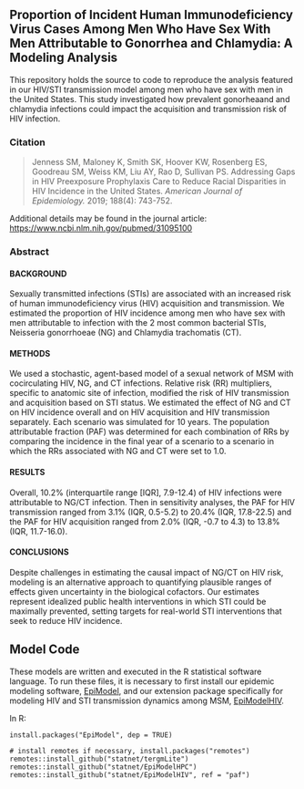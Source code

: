 ## Proportion of Incident Human Immunodeficiency Virus Cases Among Men Who Have Sex With Men Attributable to Gonorrhea and Chlamydia: A Modeling Analysis

This repository holds the source to code to reproduce the analysis featured in our HIV/STI transmission model among men who have sex with men in the United States. This study investigated how prevalent gonorheaand and chlamydia infections could impact the acquisition and transmission risk of HIV infection.

### Citation

> Jenness SM, Maloney K, Smith SK, Hoover KW, Rosenberg ES, Goodreau SM, Weiss KM, Liu AY, Rao D, Sullivan PS. Addressing Gaps in HIV Preexposure Prophylaxis Care to Reduce Racial Disparities in HIV Incidence in the United States. _American Journal of Epidemiology._ 2019; 188(4): 743-752. 

Additional details may be found in the journal article: https://www.ncbi.nlm.nih.gov/pubmed/31095100


### Abstract

#### BACKGROUND
Sexually transmitted infections (STIs) are associated with an increased risk of human immunodeficiency virus (HIV) acquisition and transmission. We estimated the proportion of HIV incidence among men who have sex with men attributable to infection with the 2 most common bacterial STIs, Neisseria gonorrhoeae (NG) and Chlamydia trachomatis (CT).

#### METHODS
We used a stochastic, agent-based model of a sexual network of MSM with cocirculating HIV, NG, and CT infections. Relative risk (RR) multipliers, specific to anatomic site of infection, modified the risk of HIV transmission and acquisition based on STI status. We estimated the effect of NG and CT on HIV incidence overall and on HIV acquisition and HIV transmission separately. Each scenario was simulated for 10 years. The population attributable fraction (PAF) was determined for each combination of RRs by comparing the incidence in the final year of a scenario to a scenario in which the RRs associated with NG and CT were set to 1.0.

#### RESULTS
Overall, 10.2% (interquartile range [IQR], 7.9-12.4) of HIV infections were attributable to NG/CT infection. Then in sensitivity analyses, the PAF for HIV transmission ranged from 3.1% (IQR, 0.5-5.2) to 20.4% (IQR, 17.8-22.5) and the PAF for HIV acquisition ranged from 2.0% (IQR, -0.7 to 4.3) to 13.8% (IQR, 11.7-16.0).

#### CONCLUSIONS
Despite challenges in estimating the causal impact of NG/CT on HIV risk, modeling is an alternative approach to quantifying plausible ranges of effects given uncertainty in the biological cofactors. Our estimates represent idealized public health interventions in which STI could be maximally prevented, setting targets for real-world STI interventions that seek to reduce HIV incidence.

## Model Code

These models are written and executed in the R statistical software language. To run these files, it is necessary to first install our epidemic modeling software, [EpiModel](http://epimodel.org/), and our extension package specifically for modeling HIV and STI transmission dynamics among MSM, [EpiModelHIV](http://github.com/statnet/EpiModelHIV).

In R:
```
install.packages("EpiModel", dep = TRUE)

# install remotes if necessary, install.packages("remotes")
remotes::install_github("statnet/tergmLite")
remotes::install_github("statnet/EpiModelHPC")
remotes::install_github("statnet/EpiModelHIV", ref = "paf")
```
